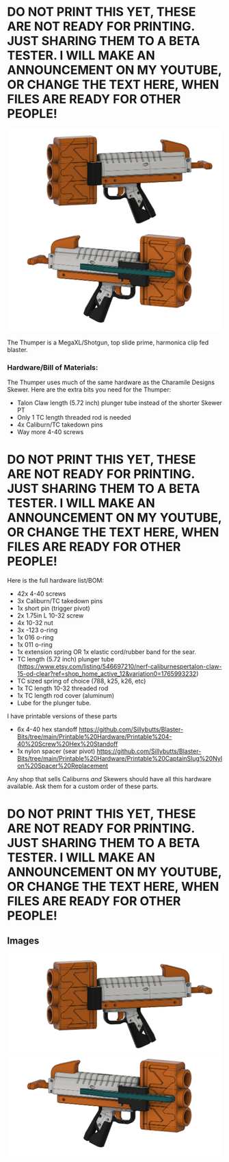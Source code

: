 # DO NOT PRINT THIS YET, THESE ARE NOT READY FOR PRINTING. JUST SHARING THEM TO A BETA TESTER. I WILL MAKE AN ANNOUNCEMENT ON MY YOUTUBE, OR CHANGE THE TEXT HERE, WHEN FILES ARE READY FOR OTHER PEOPLE!

<img src="GHimages/Thumper%20v2%20v61.png" width="500">
<img src="GHimages/Thumper%20v2%20v61%202.png" width="500">

The Thumper is a MegaXL/Shotgun, top slide prime, harmonica clip fed blaster.

### Hardware/Bill of Materials:

The Thumper uses much of the same hardware as the Charamile Designs Skewer. 
Here are the extra bits you need for the Thumper: 

- Talon Claw length (5.72 inch) plunger tube instead of the shorter Skewer PT
- Only 1 TC length threaded rod is needed
- 4x Caliburn/TC takedown pins
- Way more 4-40 screws

# DO NOT PRINT THIS YET, THESE ARE NOT READY FOR PRINTING. JUST SHARING THEM TO A BETA TESTER. I WILL MAKE AN ANNOUNCEMENT ON MY YOUTUBE, OR CHANGE THE TEXT HERE, WHEN FILES ARE READY FOR OTHER PEOPLE!

Here is the full hardware list/BOM:

- 42x 4-40 screws
- 3x Caliburn/TC takedown pins
- 1x short pin (trigger pivot)
- 2x 1.75in L 10-32 screw
- 4x 10-32 nut
- 3x -123 o-ring
- 1x 016 o-ring
- 1x 011 o-ring
- 1x extension spring OR 1x elastic cord/rubber band for the sear.
- TC length (5.72 inch) plunger tube (https://www.etsy.com/listing/546697210/nerf-caliburnespertalon-claw-15-od-clear?ref=shop_home_active_12&variation0=1765993232)
- TC sized spring of choice (788, k25, k26, etc)
- 1x TC length 10-32 threaded rod
- 1x TC length rod cover (aluminum)
- Lube for the plunger tube.

I have printable versions of these parts
- 6x 4-40 hex standoff https://github.com/Sillybutts/Blaster-Bits/tree/main/Printable%20Hardware/Printable%204-40%20Screw%20Hex%20Standoff
- 1x nylon spacer (sear pivot) https://github.com/Sillybutts/Blaster-Bits/tree/main/Printable%20Hardware/Printable%20CaptainSlug%20Nylon%20Spacer%20Replacement

Any shop that sells Caliburns *and* Skewers should have all this hardware available. Ask them for a custom order of these parts.

# DO NOT PRINT THIS YET, THESE ARE NOT READY FOR PRINTING. JUST SHARING THEM TO A BETA TESTER. I WILL MAKE AN ANNOUNCEMENT ON MY YOUTUBE, OR CHANGE THE TEXT HERE, WHEN FILES ARE READY FOR OTHER PEOPLE!

## Images

<img src="GHimages/Thumper%20v2%20v61.png" width="500">
<img src="GHimages/Thumper%20v2%20v61%202.png" width="500">
